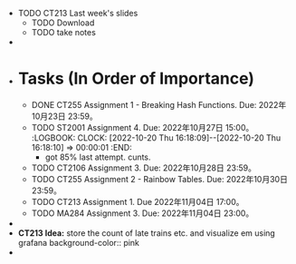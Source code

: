 - TODO CT213 Last week's slides
	- TODO Download
	- TODO take notes
-
- # Tasks (In Order of Importance)
	- DONE CT255 Assignment 1 - Breaking Hash Functions. Due: 2022年10月23日 23:59。
	- TODO ST2001 Assignment 4. Due: 2022年10月27日 15:00。
	  :LOGBOOK:
	  CLOCK: [2022-10-20 Thu 16:18:09]--[2022-10-20 Thu 16:18:10] =>  00:00:01
	  :END:
		- got 85% last attempt. cunts.
	- TODO CT2106 Assignment 3. Due: 2022年10月28日 23:59。
	- TODO CT255 Assignment 2 - Rainbow Tables. Due: 2022年10月30日 23:59。
	- TODO CT213 Assignment 1. Due 2022年11月04日 17:00。
	- TODO MA284 Assignment 3. Due: 2022年11月04日 23:00。
-
- **CT213 Idea:** store the count of late trains etc. and visualize em using grafana
  background-color:: pink
-